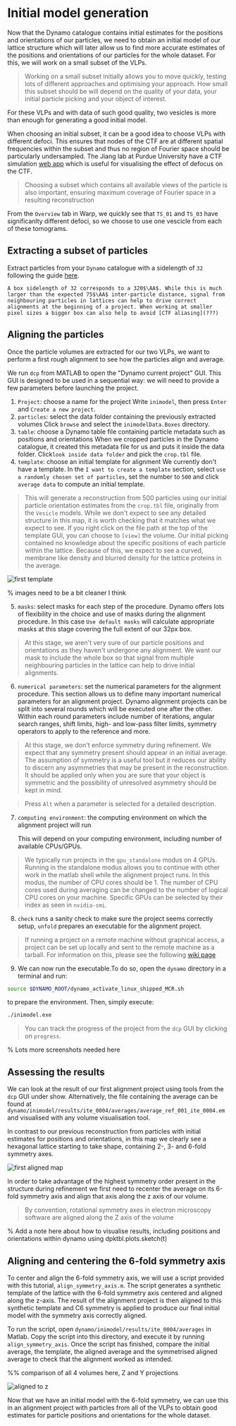 # Initial model generation

Now that the Dynamo catalogue contains initial estimates for the positions and orientations of our particles, we need to obtain an initial model of our lattice structure which will later allow us to find more accurate estimates of the positions and orientations of our particles for the whole dataset. For this, we will work on a small subset of the VLPs.

> Working on a small subset initially allows you to move quickly, testing lots of different approaches and optimising your approach. How small this subset should be will depend on the quality of your data, your initial particle picking and your object of interest. 

For these VLPs and with data of such good quality, two vesicles is more than enough for generating a good initial model.

When choosing an initial subset, it can be a good idea to choose VLPs with different defoci. This ensures that nodes of the CTF are at different spatial frequencies within the subset and thus no region of Fourier space should be particularly undersampled. The Jiang lab at Purdue University have a CTF simulation [web app](https://ctf-simulation.herokuapp.com/) which is useful for visualising the effect of defocus on the CTF.

> Choosing a subset which contains all available views of the particle is also important, ensuring maximum coverage of Fourier space in a resulting reconstruction

From the `Overview` tab in Warp, we quickly see that `TS_01` and `TS_03` have significanlty different defoci, so we choose to use one vescicle from each of these tomograms.

## Extracting a subset of particles

Extract particles from your `Dynamo` catalogue with a sidelength of `32` following the guide [here](../../mini-tutorials/dynamo/extract-from-catalogue).

```{note}
A box sidelength of 32 corresponds to a 320$\AA$. While this is much larger than the expected 75$\AA$ inter-particle distance, signal from neighbouring particles in lattices can help to drive correct alignments at the beginning of a project. When working at smaller pixel sizes a bigger box can also help to avoid [CTF aliasing](???)
```

## Aligning the particles

Once the particle volumes are extracted for our two VLPs, we want to perform a first rough alignment to see how the particles align and average. 

We run `dcp` from MATLAB to open the "Dynamo current project" GUI. This GUI is designed to be used in a sequential way: we will need to provide a few parameters before launching the project.

1. `Project`: choose a name for the project
   Write `inimodel`, then press `Enter` and `Create a new project`.
2. `particles`: select the data folder containing the previously extracted volumes
   Click `browse` and select the `inimodelData.Boxes` directory.
3. `table`: choose a Dynamo table file containing particle metadata such as positions and orientations
   When we cropped particles in the Dynamo catalogue, it created this metadata file for us and puts it inside the data folder. Click`look inside data folder` and pick the `crop.tbl` file.
4. `template`: choose an initial template for alignment
   We currently don't have a template. In the `I want to create a template` section, select `use a randomly chosen set of particles`, set the number to `500` and click `average data` to compute an initial template.

> This will generate a reconstruction from 500 particles using our initial particle orientation estimates from the `crop.tbl` file, originally from the `Vesicle` models. While we don't expect to see any detailed structure in this map, it is worth checking that it matches what we expect to see. If you right click on the file path at the top of the template GUI, you can choose to `[view]` the volume. Our initial picking contained no knowledge about the specific positions of each particle within the lattice. Because of this, we expect to see a curved, membrane like density and blurred density for the lattice proteins in the average.

![first template](https://i.ibb.co/dM5Dqt5/first-template-all.png)

% images need to be a bit cleaner I think

5. `masks`: select masks for each step of the procedure.
    Dynamo offers lots of flexibility in the choice and use of masks during the alignment procedure. In this case `Use default masks` will calculate appropriate masks at this stage covering the full extent of our 32px box.

> At this stage, we aren't very sure of our particle positions and orientations as they haven't undergone any alignment. We want our mask to include the whole box so that signal from multiple neighbouring particles in the lattice can help to drive initial alignments.

6. `numerical parameters`: set the numerical parameters for the alignment procedure.
    This section allows us to define many important numerical parameters for an alignment project. Dynamo alignment projects can be split into several rounds which will be executed one after the other. Within each round parameters include number of iterations, angular search ranges, shift limits, high- and low-pass filter limits, symmetry operators to apply to the reference and more.

> At this stage, we don't enforce symmetry during refinement. We expect that any symmetry present should appear in an initial average. The assumption of symmetry is a useful tool but it reduces our ability to discern any asymmetries that may be present in the reconstruction. It should be applied only when you are sure that your object is symmetric and the possibility of unresolved asymmetry should be kept in mind.

> Press `Alt` when a parameter is selected for a detailed description.

7. `computing environment`: the computing environment on which the alignment project will run

    This will depend on your computing environment, including number of available CPUs/GPUs.

> We typically run projects in the `gpu_standalone` modus on 4 GPUs. Running in the standalone modus allows you to continue with other work in the matlab shell while the alignment project runs. In this modus, the number of CPU cores should be 1. The number of CPU cores used during averaging can be changed to the number of logical CPU cores on your machine. Specific GPUs can be selected by their index as seen in `nvidia-smi`.


8. `check` runs a sanity check to make sure the project seems correctly setup, `unfold` prepares an executable for the alignment project.

> If running a project on a remote machine without graphical access, a project can be set up locally and sent to the remote machine as a tarball. For information on this, please see the following [wiki page](https://wiki.dynamo.biozentrum.unibas.ch/w/index.php/Tarring_projects)


9. We can now run the executable.To do so, open the `dynamo` directory in a terminal and run:
```bash
source $DYNAMO_ROOT/dynamo_activate_linux_shipped_MCR.sh
```
to prepare the environment. Then, simply execute:
```bash
./inimodel.exe
```

> You can track the progress of the project from the `dcp` GUI by clicking on `progress`.

% Lots more screenshots needed here

## Assessing the results
We can look at the result of our first alignment project using tools from the `dcp` GUI under show. Alternatively, the file containing the average can be found at `dynamo/inimodel/results/ite_0004/averages/average_ref_001_ite_0004.em` and visualised with any volume visualisation tool.

In contrast to our previous reconstruction from particles with initial estimates for positions and orientations, in this map we clearly see a hexagonal lattice starting to take shape, containing 2-, 3- and 6-fold symmetry axes.

![first aligned map](https://i.ibb.co/wgby9P2/first-align-all.png)

In order to take advantage of the highest symmetry order present in the structure during refinement we first need to recenter the average on its 6-fold symmetry axis and align that axis along the z axis of our volume.

> By convention, rotational symmetry axes in electron microscopy software are aligned along the Z axis of the volume

% Add a note here about how to visualise results, including positions and orientations within dynamo using dpktbl.plots.sketch(t)

## Aligning and centering the 6-fold symmetry axis
To center and align the 6-fold symmetry axis, we will use a script provided with this tutorial, `align_symmetry_axis.m`. The script generates a synthetic template of the lattice with the 6-fold symmetry axis centered and aligned along the z-axis. The result of the alignment project is then aligned to this synthetic template and C6 symmetry is applied to produce our final initial model with the symmetry axis correctly aligned.

To run the script, open `dynamo/inimodel/results/ite_0004/averages` in Matlab. Copy the script into this directory, and execute it by running `align_symmetry_axis`. Once the script has finished, compare the initial average, the template, the aligned average and the symmetrised aligned average to check that the alignment worked as intended.

%% comparison of all 4 volumes here, Z and Y projections

![aligned to z ](https://i.ibb.co/Jxd9nXc/aligned-to-z.png)

Now that we have an initial model with the 6-fold symmetry, we can use this in an alignment project with particles from all of the VLPs to obtain good estimates for particle positions and orientations for the whole dataset.

